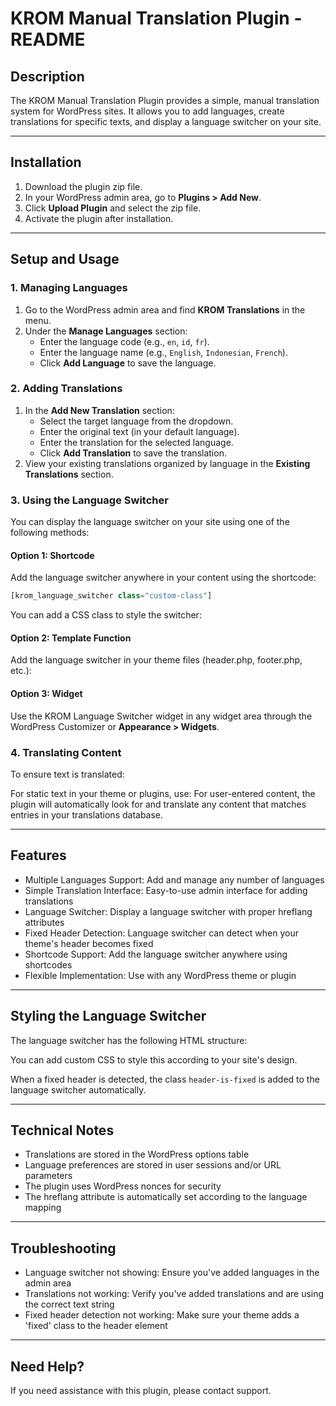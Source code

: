 # KROM Manual Translation Plugin - README

## Description

The KROM Manual Translation Plugin provides a simple, manual translation system for WordPress sites. It allows you to add languages, create translations for specific texts, and display a language switcher on your site.

---

## Installation

1. Download the plugin zip file.
2. In your WordPress admin area, go to **Plugins > Add New**.
3. Click **Upload Plugin** and select the zip file.
4. Activate the plugin after installation.

---

## Setup and Usage

### 1. Managing Languages

1. Go to the WordPress admin area and find **KROM Translations** in the menu.
2. Under the **Manage Languages** section:
   - Enter the language code (e.g., `en`, `id`, `fr`).
   - Enter the language name (e.g., `English`, `Indonesian`, `French`).
   - Click **Add Language** to save the language.

### 2. Adding Translations

1. In the **Add New Translation** section:
   - Select the target language from the dropdown.
   - Enter the original text (in your default language).
   - Enter the translation for the selected language.
   - Click **Add Translation** to save the translation.
2. View your existing translations organized by language in the **Existing Translations** section.

### 3. Using the Language Switcher

You can display the language switcher on your site using one of the following methods:

#### Option 1: Shortcode

Add the language switcher anywhere in your content using the shortcode:

```php
[krom_language_switcher class="custom-class"]
```

You can add a CSS class to style the switcher:

#### Option 2: Template Function

Add the language switcher in your theme files (header.php, footer.php, etc.):

#### Option 3: Widget

Use the KROM Language Switcher widget in any widget area through the WordPress Customizer or **Appearance > Widgets**.

### 4. Translating Content

To ensure text is translated:

For static text in your theme or plugins, use:
For user-entered content, the plugin will automatically look for and translate any content that matches entries in your translations database.

---

## Features

- Multiple Languages Support: Add and manage any number of languages
- Simple Translation Interface: Easy-to-use admin interface for adding translations
- Language Switcher: Display a language switcher with proper hreflang attributes
- Fixed Header Detection: Language switcher can detect when your theme's header becomes fixed
- Shortcode Support: Add the language switcher anywhere using shortcodes
- Flexible Implementation: Use with any WordPress theme or plugin

---

## Styling the Language Switcher

The language switcher has the following HTML structure:

You can add custom CSS to style this according to your site's design.

When a fixed header is detected, the class `header-is-fixed` is added to the language switcher automatically.

---

## Technical Notes

- Translations are stored in the WordPress options table
- Language preferences are stored in user sessions and/or URL parameters
- The plugin uses WordPress nonces for security
- The hreflang attribute is automatically set according to the language mapping

---

## Troubleshooting

- Language switcher not showing: Ensure you've added languages in the admin area
- Translations not working: Verify you've added translations and are using the correct text string
- Fixed header detection not working: Make sure your theme adds a 'fixed' class to the header element

---

## Need Help?

If you need assistance with this plugin, please contact support.
